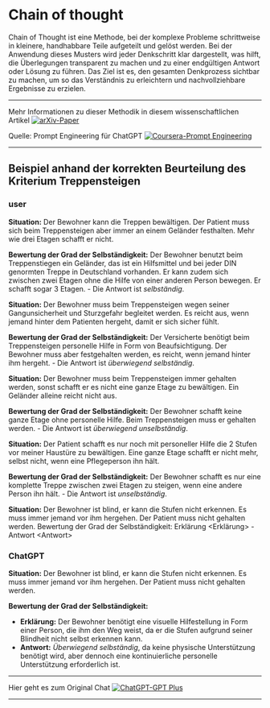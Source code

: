# Chain of thought

Chain of Thought ist eine Methode, bei der komplexe Probleme schrittweise in kleinere, handhabbare Teile aufgeteilt und gelöst werden. Bei der Anwendung dieses Musters wird jeder Denkschritt klar dargestellt, was hilft, die Überlegungen transparent zu machen und zu einer endgültigen Antwort oder Lösung zu führen. Das Ziel ist es, den gesamten Denkprozess sichtbar zu machen, um so das Verständnis zu erleichtern und nachvollziehbare Ergebnisse zu erzielen.

___

Mehr Informationen zu dieser Methodik in diesem wissenschaftlichen Artikel [![arXiv-Paper](https://img.shields.io/badge/arXiv-2201.11903-B31B1B)](https://arxiv.org/abs/2201.11903)

Quelle: Prompt Engineering für ChatGPT [![Coursera-Prompt Engineering](https://img.shields.io/badge/Coursera-Prompt%20Engineering-0078D4)](https://www.coursera.org/learn/prompt-engineering/home/info)

___

## Beispiel anhand der korrekten Beurteilung des Kriterium Treppensteigen

### user

**Situation:** Der Bewohner kann die Treppen bewältigen. Der Patient muss sich beim Treppensteigen aber immer an einem Geländer festhalten. Mehr wie drei Etagen schafft er nicht.

**Bewertung der Grad der Selbständigkeit:** Der Bewohner benutzt beim Treppenstiegen ein Geländer, das ist ein Hilfsmittel und bei jeder DIN genormten Treppe in Deutschland vorhanden. Er kann zudem sich zwischen zwei Etagen ohne die Hilfe von einer anderen Person bewegen. Er schafft sogar 3 Etagen. - Die Antwort ist _selbständig_.

**Situation:** Der Bewohner muss beim Treppensteigen wegen seiner Gangunsicherheit und Sturzgefahr begleitet werden. Es reicht aus, wenn jemand hinter dem Patienten hergeht, damit er sich sicher fühlt.

**Bewertung der Grad der Selbständigkeit:** Der Versicherte benötigt beim Treppensteigen personelle Hilfe in Form von Beaufsichtigung. Der Bewohner muss aber festgehalten werden, es reicht, wenn jemand hinter ihm hergeht. - Die Antwort ist _überwiegend selbständig_.

**Situation:** Der Bewohner muss beim Treppensteigen immer gehalten werden, sonst schafft er es nicht eine ganze Etage zu bewältigen. Ein Geländer alleine reicht nicht aus.

**Bewertung der Grad der Selbständigkeit:** Der Bewohner schafft keine ganze Etage ohne personelle Hilfe. Beim Treppensteigen muss er gehalten werden. - Die Antwort ist _überwiegend unselbständig_.

**Situation:** Der Patient schafft es nur noch mit personeller Hilfe die 2 Stufen vor meiner Haustüre zu bewältigen. Eine ganze Etage schafft er nicht mehr, selbst nicht, wenn eine Pflegeperson ihn hält.

**Bewertung der Grad der Selbständigkeit:** Der Bewohner schafft es nur eine komplette Treppe zwischen zwei Etagen zu steigen, wenn eine andere Person ihn hält. - Die Antwort ist _unselbständig_.

**Situation:** Der Bewohner ist blind, er kann die Stufen nicht erkennen. Es muss immer jemand vor ihm hergehen. Der Patient muss nicht gehalten werden.
Bewertung der Grad der Selbständigkeit: Erklärung \<Erklärung\> - Antwort \<Antwort\>

### ChatGPT

**Situation:** Der Bewohner ist blind, er kann die Stufen nicht erkennen. Es muss immer jemand vor ihm hergehen. Der Patient muss nicht gehalten werden.

**Bewertung der Grad der Selbständigkeit:**

- **Erklärung:** Der Bewohner benötigt eine visuelle Hilfestellung in Form einer Person, die ihm den Weg weist, da er die Stufen aufgrund seiner Blindheit nicht selbst erkennen kann.
- **Antwort:** _Überwiegend selbständig_, da keine physische Unterstützung benötigt wird, aber dennoch eine kontinuierliche personelle Unterstützung erforderlich ist.

___

Hier geht es zum Original Chat [![ChatGPT-GPT Plus](https://img.shields.io/badge/ChatGPT-GPT%20Plus-008080)](https://chat.openai.com/share/706c2cbb-3924-409e-8456-7cee571d4809)

___
